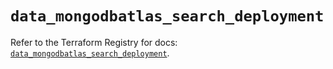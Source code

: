 # `data_mongodbatlas_search_deployment`

Refer to the Terraform Registry for docs: [`data_mongodbatlas_search_deployment`](https://registry.terraform.io/providers/mongodb/mongodbatlas/1.23.0/docs/data-sources/search_deployment).
